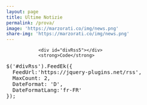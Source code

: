 ```yaml
---
layout: page
title: Ultime Notizie
permalink: /prova/
image: 'https://marzorati.co/img/news.png'
share-img: 'https://marzorati.co/img/news.png'
---
```

<script type="text/javascript" src="https://code.jquery.com/jquery-1.9.1.min.js"></script>
<script type="text/javascript" src="FeedEk.min.js"></script>

<div class="col-md-4">

				<div id="divRss5"></div>
				<strong>Code</strong>
<pre class="prettyprint">
$('#divRss').FeedEk({
  FeedUrl:'https://jquery-plugins.net/rss',
  MaxCount: 2,
  DateFormat: 'D',
  DateFormatLang:'fr-FR'
});
</pre>